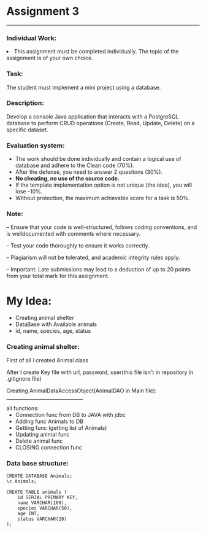 # Assignment 3
<hr>

### Individual Work:
<li>This assignment must be completed individually. The topic of the assignment is of your
own choice.

### Task:
The student must implement a mini project using a database.

### Description:
Develop a console Java application that interacts with a PostgreSQL database to perform
CRUD operations (Create, Read, Update, Delete) on a specific dataset.

### Evaluation system:
<ul>
<li>The work should be done individually and contain a logical use of database and adhere to
the Clean code (70%).
<li>After the defense, you need to answer 2 questions (30%).
<li><strong>No cheating, no use of the source code.</strong>
<li>If the template implementation option is not unique (the idea), you will lose -10%.
<li>Without protection, the maximum achievable score for a task is 50%.
</ul>

### Note: 
<p>
– Ensure that your code is well-structured, follows coding conventions, and is welldocumented with comments where necessary.
</p>
<p>
– Test your code thoroughly to ensure it works correctly.
</p>
<p>
– Plagiarism will not be tolerated, and academic integrity rules apply.
</p>
<p>
– Important: Late submissions may lead to a deduction of up to 20 points from your total
mark for this assignment.</p>


# My Idea:

- Creating animal shelter
- DataBase with Available animals
- id, name, species, age, status

### Creating animal shelter: 
<p>
First of all I created Animal class
</p>

<p>
After I create Key file with url, password, user(this file isn't in repository in .gitignore file)
</p>

Creating AnimalDataAccessObject(AnimalDAO in Main file):
<hr style="width: 200px">
all functions:
<ul> 
<li>Connection func from DB to JAVA with jdbc
<li>Adding func Animals to DB
<li>Getting func (getting list of Animals)
<li>Updating animal func
<li>Delete animal func
<li>CLOSING connection func
</ul>

### Data base structure:
```postgresql
CREATE DATABASE Animals;
\c Animals;

CREATE TABLE animals (
    id SERIAL PRIMARY KEY,
    name VARCHAR(100),
    species VARCHAR(50),
    age INT,
    status VARCHAR(20)
);
```

